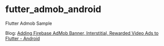 # futter_admob_android

Flutter Admob Sample

Blog: [Adding Firebase AdMob Banner, Interstitial, Rewarded Video Ads to Flutter - Android](https://www.meekcode.com/blog/adding-firebase-admob-banner-interstitial-rewarded-video-ads-to-flutter-android)

